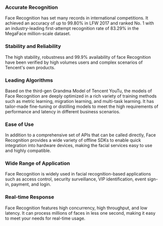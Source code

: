 ### Accurate Recognition 
Face Recognition has set many records in international competitions. It achieved an accuracy of up to 99.80% in LFW 2017 and ranked No. 1 with an industry-leading first-attempt recognition rate of 83.29% in the MegaFace million-scale dataset.

### Stability and Reliability
The high stability, robustness and 99.9% availability of face Recognition have been verified by high volumes users and complex scenarios of Tencent's own products.

### Leading Algorithms
Based on the third-gen Grandma Model of Tencent YouTu, the models of Face Recognition are deeply optimized in a rich variety of training methods such as metric learning, migration learning, and multi-task learning. It has tailor-made fine-tuning or distilling models to meet the high requirements of performance and latency in different business scenarios.  

### Ease of Use   
In addition to a comprehensive set of APIs that can be called directly, Face Recognition provides a wide variety of offline SDKs to enable quick integration into hardware devices, making the facial services easy to use and highly compatible. 

### Wide Range of Application 
Face Recognition is widely used in facial recognition-based applications such as access control, security surveillance, VIP identification, event sign-in, payment, and login. 

### Real-time Response
Face Recognition features high concurrency, high throughput, and low latency. It can process millions of faces in less one second, making it easy to meet your needs for real-time usage.
